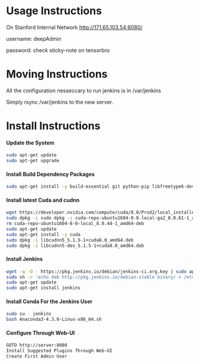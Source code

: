 # Usage Instructions
On Stanford Internal Network http://171.65.103.54:8080/

username: deepAdmin

password: check sticky-note on tensorbro 

# Moving Instructions
All the configuration nesseccary to run jenkins is in /var/jenkins

Simply rsync /var/jenkins to the new server.

# Install Instructions
#### Update the System
``` bash
sudo apt-get update
sudo apt-get upgrade
```
#### Install Build Dependency Packages
``` bash
sudo apt-get install -y build-essential git python-pip libfreetype6-dev libxft-dev libncurses-dev libopenblas-dev gfortran python-matplotlib libblas-dev liblapack-dev libatlas-base-dev python-dev python-pydot linux-headers-generic linux-image-extra-virtual unzip python-numpy swig python-pandas python-sklearn unzip wget pkg-config zip g++ zlib1g-dev libcurl3-dev
```

#### Install latest Cuda and cudnn
``` bash 
wget https://developer.nvidia.com/compute/cuda/8.0/Prod2/local_installers/cuda-repo-ubuntu1604-8-0-local-ga2_8.0.61-1_amd64-deb
sudo dpkg -i sudo dpkg -i cuda-repo-ubuntu1604-8-0-local-ga2_8.0.61-1_amd64-deb
rm cuda-repo-ubuntu1604-8-0-local_8.0.44-1_amd64-deb
sudo apt-get update
sudo apt-get install -y cuda
sudo dpkg -i libcudnn5_5.1.5-1+cuda8.0_amd64.deb
sudo dpkg -i libcudnn5-dev_5.1.5-1+cuda8.0_amd64.deb
```

#### Install Jenkins
``` bash
wget -q -O - https://pkg.jenkins.io/debian/jenkins-ci.org.key | sudo apt-key add -
sudo sh -c 'echo deb http://pkg.jenkins.io/debian-stable binary/ > /etc/apt/sources.list.d/jenkins.list'
sudo apt-get update
sudo apt-get install jenkins
``` 

#### Install Conda For the Jenkins User
``` bash
sudo su - jenkins
bash Anaconda3-4.3.0-Linux-x86_64.sh
```

#### Configure Through Web-UI
``` bash
GOTO http://server:8080
Install Suggested Plugins Through Web-UI
Create First Admin User
```
